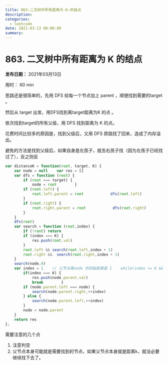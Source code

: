 ```yaml
---
title: 863-二叉树中所有距离为-K-的结点
description: 
categories:
  - leetcode
date: 2021-03-13 00:00:00
summary: 
---
```


# 863. 二叉树中所有距离为 K 的结点

**发布日期：** 2021年03月13日

用时： 60 min

思路还是很简单的，先用 DFS 给每一个节点加上 parent ，顺便找到需要的target 。

然后从 target 出发，用DFS找到离target距离为K 的点 。

依次找到target的所有父级，用 DFS 找到距离为 K 的点。

花费时间比较多的原因是，找到父级后，又用 DFS 原路找了回来，造成了内存溢出。

避免的方法是找到父级后，如果自身是左孩子，就去右孩子找（因为左孩子已经找过了），反之则反

```javascript
var distanceK = function(root, target, K) {
    var node = null    var res = []
    var dfs = function (root) {
        if (root === target) {
            node = root        }
        if (root.left) {
            root.left.parent = root            dfs(root.left)
        }
        if (root.right) {
            root.right.parent = root            dfs(root.right)
        }
    }
    dfs(root)
    var search = function (root,index) {
        if (!root) return
        if (index === K) {
            res.push(root.val)
        }
        root.left && search(root.left,index + 1)
        root.right &&  search(root.right,index + 1)
    }
    search(node,0)
    var index = 1    // 父节点离node 的初始距离是 1    while(index <= K && node.parent) {
        if(index === K) {
            res.push(node.parent.val)
            break        }
        if (node.parent.left === node) {
            search(node.parent.right,++index)
        } else {
            search(node.parent.left,++index)
        }
        node = node.parent
    }
    return res
};
```

需要注意的几个点

1. 注意判空
1. 父节点本身可能就是需要找到的节点，如果父节点本身就是距离k，就没必要继续找下去了。
